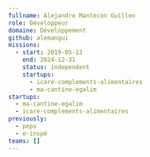 ```yaml
---
fullname: Alejandro Mantecon Guillen
role: Développeur
domaine: Développement
github: alemangui
missions:
  - start: 2019-05-13
    end: 2024-12-31
    status: independent
    startups:
      - icare-complements-alimentaires
      - ma-cantine-egalim
startups:
  - ma-cantine-egalim
  - icare-complements-alimentaires
previously:
  - peps
  - e-inspé
teams: []
---
```

